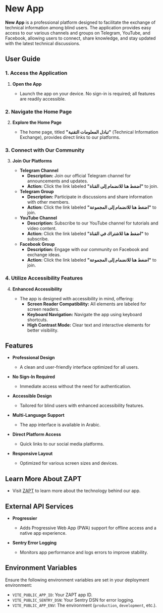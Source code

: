 # New App

**New App** is a professional platform designed to facilitate the exchange of technical information among blind users. The application provides easy access to our various channels and groups on Telegram, YouTube, and Facebook, allowing users to connect, share knowledge, and stay updated with the latest technical discussions.

## User Guide

### 1. Access the Application

1. **Open the App**

   - Launch the app on your device. No sign-in is required; all features are readily accessible.

### 2. Navigate the Home Page

2. **Explore the Home Page**

   - The home page, titled **"تبادل المعلومات التقنية"** (Technical Information Exchange), provides direct links to our platforms.

### 3. Connect with Our Community

3. **Join Our Platforms**

   - **Telegram Channel**
     - **Description:** Join our official Telegram channel for announcements and updates.
     - **Action:** Click the link labeled **"اضغط هنا للانضمام إلى القناة"** to join.
   - **Telegram Group**
     - **Description:** Participate in discussions and share information with other members.
     - **Action:** Click the link labeled **"اضغط هنا للانضمام إلى المجموعة"** to join.
   - **YouTube Channel**
     - **Description:** Subscribe to our YouTube channel for tutorials and video content.
     - **Action:** Click the link labeled **"اضغط هنا للاشتراك في القناة"** to subscribe.
   - **Facebook Group**
     - **Description:** Engage with our community on Facebook and exchange ideas.
     - **Action:** Click the link labeled **"اضغط هنا للانضمام إلى المجموعة"** to join.

### 4. Utilize Accessibility Features

4. **Enhanced Accessibility**

   - The app is designed with accessibility in mind, offering:
     - **Screen Reader Compatibility:** All elements are labeled for screen readers.
     - **Keyboard Navigation:** Navigate the app using keyboard shortcuts.
     - **High Contrast Mode:** Clear text and interactive elements for better visibility.

## Features

- **Professional Design**

  - A clean and user-friendly interface optimized for all users.

- **No Sign-In Required**

  - Immediate access without the need for authentication.

- **Accessible Design**

  - Tailored for blind users with enhanced accessibility features.

- **Multi-Language Support**

  - The app interface is available in Arabic.

- **Direct Platform Access**

  - Quick links to our social media platforms.

- **Responsive Layout**

  - Optimized for various screen sizes and devices.

## Learn More About ZAPT

- Visit [ZAPT](https://www.zapt.ai) to learn more about the technology behind our app.

## External API Services

- **Progressier**

  - Adds Progressive Web App (PWA) support for offline access and a native app experience.

- **Sentry Error Logging**

  - Monitors app performance and logs errors to improve stability.

## Environment Variables

Ensure the following environment variables are set in your deployment environment:

- `VITE_PUBLIC_APP_ID`: Your ZAPT app ID.
- `VITE_PUBLIC_SENTRY_DSN`: Your Sentry DSN for error logging.
- `VITE_PUBLIC_APP_ENV`: The environment (`production`, `development`, etc.).
